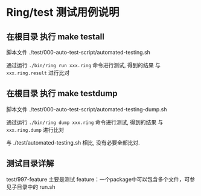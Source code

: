 # Ring/test 测试用例说明



## 在根目录 执行 make testall 

脚本文件 ./test/000-auto-test-script/automated-testing.sh

通过运行 `./bin/ring run xxx.ring` 命令进行测试, 得到的结果 与 `xxx.ring.result` 进行比对



## 在根目录 执行 make testdump

脚本文件 ./test/000-auto-test-script/automated-testing-dump.sh

通过运行 `./bin/ring dump xxx.ring` 命令进行测试, 得到的结果 与 `xxx.ring.dump` 进行比对

与 ./test/automated-testing.sh 相比, 没有必要全部比对.



## 测试目录详解

test/997-feature 主要是测试 feature：一个package中可以包含多个文件，可参见子目录中的 run.sh